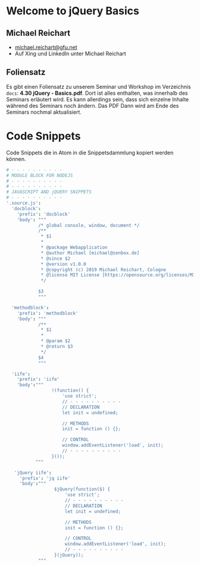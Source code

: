 # Welcome to jQuery Basics

## Michael Reichart
- michael.reichart@gfu.net
- Auf Xing und LinkedIn unter Michael Reichart

## Foliensatz
Es gibt einen Foliensatz zu unserem Seminar und Workshop im Verzeichnis `docs`: **4.30 jQuery - Basics.pdf**. Dort ist alles enthalten, was innerhalb des Seminars erläutert wird. Es kann allerdings sein, dass sich einzelne Inhalte während des Seminars noch ändern. Das PDF Dann wird am Ende des Seminars nochmal aktualisiert.

# Code Snippets

Code Snippets die in Atom in die Snippetsdammlung kopiert werden können.

```CoffeeScript
# - - - - - - - - - -
# MODULE BLOCK FOR NODEJS
# - - - - - - - - - -
# - - - - - - - - - -
# JAVASCRIPT AND jQUERY SNIPPETS
# - - - - - - - - - -
'.source.js':
  'docblock':
    'prefix': 'docblock'
    'body': """
            /* global console, window, document */
            /**
             * $1
             *
             * @package Webapplication
             * @author Michael [michael@zenbox.de]
             * @since $2
             * @version v1.0.0
             * @copyright (c) 2019 Michael Reichart, Cologne
             * @license MIT License [https://opensource.org/licenses/MIT]
             */

            $3
            """

  'methodblock':
    'prefix': 'methodblock'
    'body': """
            /**
             * $1
             *
             * @param $2
             * @return $3
             */
            $4
            """

  'iife':
    'prefix': 'iife'
    'body':"""
                 !(function() {
                     'use strict';
                     // - - - - - - - - - -
                     // DECLARATION
                     let init = undefined;

                     // METHODS
                     init = function () {};

                     // CONTROL
                     window.addEventListener('load', init);
                     // - - - - - - - - - -
                 }());
           """

   'jQuery iife':
     'prefix': 'jq iife'
     'body':"""
                  $jQuery(function($) {
                      'use strict';
                      // - - - - - - - - - -
                      // DECLARATION
                      let init = undefined;

                      // METHODS
                      init = function () {};

                      // CONTROL
                      window.addEventListener('load', init);
                      // - - - - - - - - - -
                  }(jQuery));
            """
```

